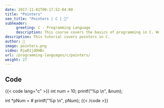 ```yaml
---
date: 2017-11-01T00:17:52-04:00
title: "Pointers"
seo_title: "Pointers | C | 🦒"
subheader:
     greeting: C - Programming Language
     description: This course covers the basics of programming in C. Work your way through the videos/articles and I'll teach you everything you need to know to start your programming journey!
description: This tutorial covers pointers in C.
author: 🦒
image: pointers.png
video: RjwD1jdOHBc
url: /programming-languages/c/pointers/
weight: 27
---
```


## Code

{{< code lang="c" >}}
int num = 10;
printf("%p \n", &num);

int *pNum = &num;
printf("%p \n", pNum);
{{< /code >}}
